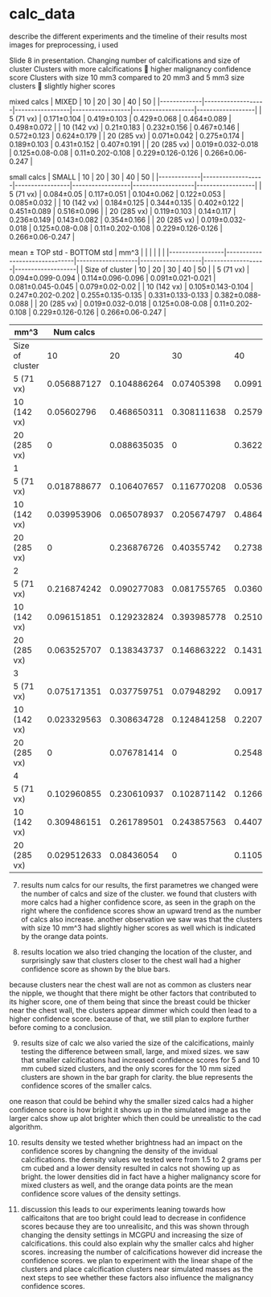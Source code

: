 # calc_data
describe the different experiments and the timeline of their results 
most images for preprocessing, i used 


Slide 8 in presentation. 
Changing number of calcifications and size of cluster
Clusters with more calcifications  higher malignancy confidence score 
Clusters with size 10 mm3 compared to 20 mm3 and 5 mm3 size clusters  slightly higher scores

mixed calcs
| MIXED       | 10                | 20              | 30               | 40                | 50               |
|-------------|-------------------|-----------------|------------------|-------------------|------------------|
| 5 (71 vx)   | 0.171±0.104       | 0.419±0.103     | 0.429±0.068      | 0.464±0.089       | 0.498±0.072      |
| 10 (142 vx) | 0.21±0.183        | 0.232±0.156     | 0.467±0.146      | 0.572±0.123       | 0.624±0.179      |
| 20 (285 vx) | 0.071±0.042       | 0.275±0.174     | 0.189±0.103      | 0.431±0.152       | 0.407±0.191      |
| 20 (285 vx) | 0.019±0.032-0.018 | 0.125±0.08-0.08 | 0.11±0.202-0.108 | 0.229±0.126-0.126 | 0.266±0.06-0.247 |


small calcs
| SMALL       | 10                | 20              | 30               | 40                | 50               |
|-------------|-------------------|-----------------|------------------|-------------------|------------------|
| 5 (71 vx)   | 0.084±0.05        | 0.117±0.051     | 0.104±0.062      | 0.122±0.053       | 0.085±0.032      |
| 10 (142 vx) | 0.184±0.125       | 0.344±0.135     | 0.402±0.122      | 0.451±0.089       | 0.516±0.096      |
| 20 (285 vx) | 0.119±0.103       | 0.14±0.117      | 0.236±0.149      | 0.143±0.082       | 0.354±0.166      |
| 20 (285 vx) | 0.019±0.032-0.018 | 0.125±0.08-0.08 | 0.11±0.202-0.108 | 0.229±0.126-0.126 | 0.266±0.06-0.247 |


mean ± TOP std   - BOTTOM std
| mm^3            |  |                   |                   |                   |                   |
|-----------------|-------------------------------|-------------------|-------------------|-------------------|-------------------|
| Size of cluster | 10                            | 20                | 30                | 40                | 50                |
| 5 (71 vx)       | 0.094±0.099-0.094             | 0.114±0.096-0.096 | 0.091±0.021-0.021 | 0.081±0.045-0.045 | 0.079±0.02-0.02   |
| 10 (142 vx)     | 0.105±0.143-0.104             | 0.247±0.202-0.202 | 0.255±0.135-0.135 | 0.331±0.133-0.133 | 0.382±0.088-0.088 |
| 20 (285 vx)     | 0.019±0.032-0.018             | 0.125±0.08-0.08   | 0.11±0.202-0.108  | 0.229±0.126-0.126 | 0.266±0.06-0.247  |


| mm^3            | Num calcs   |             |             |             |                                                                        |
| --------------- | ----------- | ----------- | ----------- | ----------- | ---------------------------------------------------------------------- |
| Size of cluster | 10          | 20          | 30          | 40          | 50                                                                     |
| 5 (71 vx)       | 0.056887127 | 0.104886264 | 0.07405398  | 0.099108025 | 0.096362464                                                            |
| 10 (142 vx)     | 0.05602796  | 0.468650311 | 0.308111638 | 0.257900625 | 0.393199652                                                            |
| 20 (285 vx)     | 0           | 0.088635035 | 0           | 0.362236261 | 0.692064523697 (not counted in graph as outier)                        |
| 1               |             |             |             |             |                                                                        |
| 5 (71 vx)       | 0.018788677 | 0.106407657 | 0.116770208 | 0.053639639 | 0.099187247                                                            |
| 10 (142 vx)     | 0.039953906 | 0.065078937 | 0.205674797 | 0.486473322 | 0.333029389                                                            |
| 20 (285 vx)     | 0           | 0.236876726 | 0.40355742  | 0.273835123 | 0.244947866                                                            |
| 2               |             |             |             |             |                                                                        |
| 5 (71 vx)       | 0.216874242 | 0.090277083 | 0.081755765 | 0.036008392 | 0.073067717                                                            |
| 10 (142 vx)     | 0.096151851 | 0.129232824 | 0.393985778 | 0.251083136 | 0.441211224                                                            |
| 20 (285 vx)     | 0.063525707 | 0.138343737 | 0.146863222 | 0.143113181 | 0.301585078                                                            |
| 3               |             |             |             |             |                                                                        |
| 5 (71 vx)       | 0.075171351 | 0.037759751 | 0.07948292  | 0.091788918 | 0.05914256                                                             |
| 10 (142 vx)     | 0.023329563 | 0.308634728 | 0.124841258 | 0.220704779 | 0.459721148                                                            |
| 20 (285 vx)     | 0           | 0.076781414 | 0           | 0.254817128 | 0.318397105                                                            |
| 4               |             |             |             |             |                                                                        |
| 5 (71 vx)       | 0.102960855 | 0.230610937 | 0.102871142 | 0.12666449  | 0.067681476                                                            |
| 10 (142 vx)     | 0.309486151 | 0.261789501 | 0.243857563 | 0.440784574 | 0.284140795                                                            |
| 20 (285 vx)     | 0.029512633 | 0.08436054  | 0           | 0.110592023 | 0.198714361                                                            |

7. results num calcs 
for our results, the first parametres we changed were the number of calcs and size of the cluster. we found that clusters with more calcs had a higher confidence score, as seen in the graph on the right where the confidence scores show an upward trend as the number of calcs also increase. another observation we saw was that the clusters with size 10 mm^3 had slightly higher scores as well which is indicated by the orange data points. 

8. results location 
we also tried changing the location of the cluster, and surprisingly saw that clusters closer to the chest wall had a higher confidence score as shown by the blue bars. 

because clusters near the chest wall are not as common as clusters near the nipple, we thought that there might be other factors that contributed to its higher score, one of them being that since the breast could be thicker near the chest wall, the clusters appear dimmer which could then lead to a higher confidence score. because of that, we still plan  to explore further before coming to a conclusion. 

9. results size of calc
we also varied the size of the calcifications, mainly testing the difference between small, large, and mixed sizes. we saw that smaller calcifications had increased confidence scores for 5 and 10 mm cubed sized clusters, and the only scores for the 10 mm sized clusters are shown in the bar graph for clarity. the blue represents the confidence scores of the smaller calcs. 

one reason that could be behind why the smaller sized calcs had a higher confidence score is how bright it shows up in the simulated image as the larger calcs show up alot brighter which then could be unrealistic to the cad algorithm. 

10. results density 
we tested whether brightness had an impact on the confidence scores by changning the density of the invidual calcifications. the density values we tested were from 1.5 to 2 grams per cm cubed and a lower density resulted in calcs not showing up as bright. the lower densities did in fact have a higher malignancy score for mixed clusters as well, and the orange data points are the mean confidence score values of the density settings. 

11. discussion 
this leads to our experiments leaning towards how calficaitons that are too bright could lead to decrease in confidence scores because they are too unrealisitc, and this was shown through changing the density settings in MCGPU and increasing the size of calcifications. this could also explain why the smaller calcs ahd higher scores. increasing the number of calcifications however did increase the confidence scores. we plan to experiment with the linear shape of the clusters and place calcification clusters near simulated masses as the next steps to see whether these factors also influence the malignancy confidence scores.


